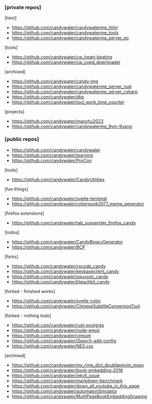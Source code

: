 ### [private repos]

[html]
- https://github.com/candywater/candywaterme_html
- https://github.com/candywater/candywaterme_tools
- https://github.com/candywater/candywaterme_server_go

[tools]
- https://github.com/candywater/cw_heart-beating
- https://github.com/candywater/cw_coed_downloader

[archived]
- https://github.com/candywater/candy-img
- https://github.com/candywater/candywaterme_server_rust
- https://github.com/candywater/candywaterme_server_csharp
- https://github.com/candywater/dkp
- https://github.com/candywater/tool_work_time_counter

[projects]
- https://github.com/candywater/manchu2023
- https://github.com/candywater/candywaterme_9yin-9yang

### [public repos]

- https://github.com/candywater/candywater
- https://github.com/candywater/learning
- https://github.com/candywater/ProCon

[tools]
- https://github.com/candywater/CandyUtilities

[fun things]
- https://github.com/candywater/svelte-terminal
- https://github.com/candywater/cyberpunk2077_meme_generator

[firefox extensions]
- https://github.com/candywater/tab_suspender_firefox_candy

[todos]
- https://github.com/candywater/CandyBinaryGenerator
- https://github.com/candywater/BCP

[forks]
- https://github.com/candywater/vscode_candy
- https://github.com/candywater/keybaseclient_candy
- https://github.com/candywater/squoosh_candy
- https://github.com/candywater/bleachbit_candy

[forked - finished works]
- https://github.com/candywater/svelte-color
- https://github.com/candywater/ChineseSubtitleConversionTool

[forked - nothing todo]
- https://github.com/candywater/rust-postgres
- https://github.com/candywater/node-emoji
- https://github.com/candywater/vimium
- https://github.com/candywater/iSearch-add-config
- https://github.com/candywater/NES.css

[archived]
- https://github.com/candywater/my_rime_dict_doublepinyin_mspy
- https://github.com/candywater/book-embedding-2016
- https://github.com/candywater/jekyll_issue
- https://github.com/candywater/markdown-benchmark
- https://github.com/candywater/down_all_youtube_in_this_page
- https://github.com/candywater/automatonSimulator
- https://github.com/candywater/MultiPageBookEmbeddingDrawing